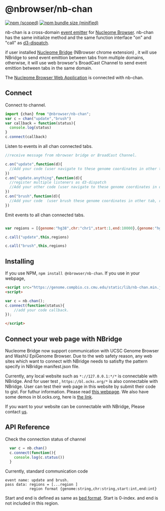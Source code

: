 # @nbrowser/nb-chan
[![npm (scoped)](https://img.shields.io/npm/v/@nbrowser/nb-chan.svg)](https://www.npmjs.com/package/@nbrowser/nb-chan)
[![npm bundle size (minified)](https://img.shields.io/bundlephobia/min/@nbrowser/nb-chan.svg)](https://github.com/nbrowser/nb-chan)

nb-chan is a cross-domain [event emitter](https://nodejs.org/api/events.html) for [Nucleome Browser](https://genome.compbio.cs.cmu.edu). nb-chan has the same initialize method and the same function interface "on" and "call" as [d3-dispatch](https://github.com/d3/d3-dispatch). 

if user installed [Nucleome Bridge](https://chrome.google.com/webstore/detail/djcdicpaejhpgncicoglfckiappkoeof) (NBrowser chrome extension) , it will use NBridge to send event emittion between tabs from multiple domains, otherwise, it will use web browser's BroadCast Channel to send event emittion between tabs in the same domain.

The [Nucleome Browser Web Application](https://genome.compbio.cs.cmu.edu) is connected with nb-chan.

## Connect 

Connect to channel.
```javascript
import {chan} from "@nbrowser/nb-chan";
var c = chan("update","brush")
var callback = function(status){
  console.log(status)
}
c.connect(callback)
```
Listen to events in all chan connected tabs.
```javascript
//receive message from nbrowser bridge or BroadCast Channel.

c.on("update",function(d){
  //Add your code (user navigate to these genome coordinates in other tab, respond accordingly )
})
c.on("update.anything",function(d){
  //register multiple listeners as d3-dispatch
  //Add your other code (user navigate to these genome coordinates in other tab, respond accordingly )
})
c.on("brush",function(d){
  //Add your code  (user brush these genome coordinates in other tab, respond accordingly )
})
```
Emit events to all chan connected tabs.
```javascript

var regions = [{genome:"hg38",chr:"chr1",start:1,end:10000},{genome:"hg38",chr:"chr2",start:1,end:1000}]

c.call("update",this,regions)

c.call("brush",this,regions)
```


## Installing
If you use NPM, `npm install @nbrowser/nb-chan`.
If you use in your webpage,
```html
<script src="https://genome.compbio.cs.cmu.edu/static/lib/nb-chan.min.js"></script>
<script>

var c = nb.chan();
c.connect(function(status){
    //add your code callback.
});

</script>

```
## Connect your web page with NBridge 
Nucleome Bridge now support communication with UCSC Genome Browser and WashU EpiGenome Browser.
Due to the web safety reason, any web sites which want to connect with NBridge needs to satisfty the pattern specify in NBridge manifest.json file.

Currently, any local website such as `*://127.0.0.1:*/*` is connectable with NBridge.
And for user test , `https://bl.ocks.org/*` is also connectable with NBridge. User can test their web page in this website by submit their code to gist. For futhur information. Please read [this webpage](https://bl.ocks.org/-/about).
We also have some demos in bl.ocks.org, here is [the link](https://bl.ocks.org/nb1page).

If you want to your website can be connectable with NBridge, Please contact [us](mailto:zhuxp@cmu.edu). 


## API Reference

Check the connection status of channel
```javascript
  var c = nb.chan()
  c.connect(function(){
    console.log(c.status())
  }
```
Currently, standard communication code
```
event name: update and brush.
pass data: regions = [...region ]
           region format {genome:string,chr:string,start:int,end:int}
```
Start and end is defined as same as [bed format](https://genome.ucsc.edu/FAQ/FAQformat.html#format1). Start is 0-index. and end is not included in this region.

